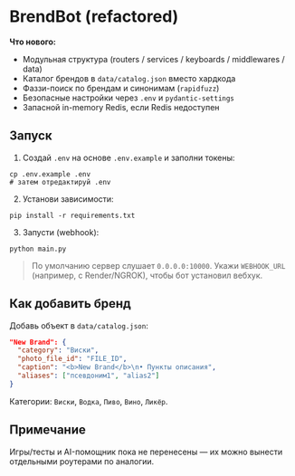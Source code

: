 
# BrendBot (refactored)

**Что нового:**
- Модульная структура (routers / services / keyboards / middlewares / data)
- Каталог брендов в `data/catalog.json` вместо хардкода
- Фаззи-поиск по брендам и синонимам (`rapidfuzz`)
- Безопасные настройки через `.env` и `pydantic-settings`
- Запасной in-memory Redis, если Redis недоступен

## Запуск

1. Создай `.env` на основе `.env.example` и заполни токены:
```
cp .env.example .env
# затем отредактируй .env
```

2. Установи зависимости:
```
pip install -r requirements.txt
```

3. Запусти (webhook):
```
python main.py
```

> По умолчанию сервер слушает `0.0.0.0:10000`. Укажи `WEBHOOK_URL` (например, с Render/NGROK), чтобы бот установил вебхук.

## Как добавить бренд
Добавь объект в `data/catalog.json`:
```json
"New Brand": {
  "category": "Виски",
  "photo_file_id": "FILE_ID",
  "caption": "<b>New Brand</b>\n• Пункты описания",
  "aliases": ["псевдоним1", "alias2"]
}
```
Категории: `Виски`, `Водка`, `Пиво`, `Вино`, `Ликёр`.

## Примечание
Игры/тесты и AI-помощник пока не перенесены — их можно вынести отдельными роутерами по аналогии.
